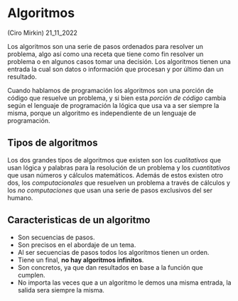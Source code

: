 # Algoritmos
(Ciro Mirkin) 21_11_2022

Los algoritmos son una serie de pasos ordenados para resolver un problema, algo así como una receta que tiene como fin resolver un problema o en algunos casos tomar una decisión. Los algoritmos tienen una entrada la cual son datos o información que procesan y por último dan un resultado.

Cuando hablamos de programación los algoritmos son una porción de código que resuelve un problema, y si bien esta *porción de código* cambia según el lenguaje de programación la lógica que usa va a ser siempre la misma, porque un algoritmo es independiente de un lenguaje de programación.

## Tipos de algoritmos

Los dos grandes tipos de algoritmos que existen son los *cualitativos* que usan lógica y palabras para la resolución de un problema y los *cuantitativos* que usan números y cálculos matemáticos. Además de estos existen otro dos, los *computacionales* que resuelven un problema a través de cálculos y los *no computaciones* que usan una serie de pasos exclusivos del ser humano.

## Caracteristicas de un algoritmo

* Son secuencias de pasos.
* Son precisos en el abordaje de un tema.
* Al ser secuencias de pasos todos los algoritmos tienen un orden.
* Tiene un final, **no hay algoritmos infinitos**.
* Son concretos, ya que dan resultados en base a la función que cumplen.
* No importa las veces que a un algoritmo le demos una misma entrada, la salida sera siempre la misma.

